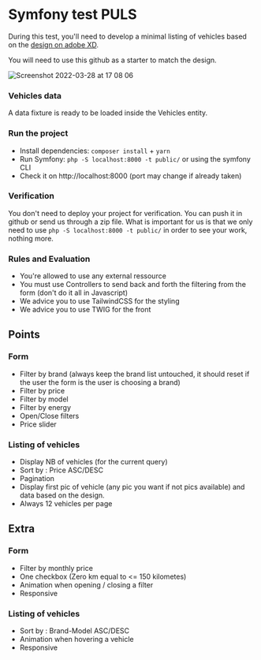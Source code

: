 # Symfony test PULS

During this test, you'll need to develop a minimal listing of vehicles based on the [design on adobe XD](https://xd.adobe.com/view/b65f84ac-efe6-4c0c-9593-cc996d93ea5b-e30c/).

You will need to use this github as a starter to match the design.

![Screenshot 2022-03-28 at 17 08 06](https://user-images.githubusercontent.com/34513693/160428961-cd2a1bfb-7ea7-4967-992f-41fa20047211.png)

### Vehicles data

A data fixture is ready to be loaded inside the Vehicles entity.

### Run the project

- Install dependencies: `composer install` + `yarn`
- Run Symfony: `php -S localhost:8000 -t public/` or using the symfony CLI
- Check it on http://localhost:8000 (port may change if already taken)

### Verification

You don't need to deploy your project for verification. You can push it in github or send us through a zip file. What is important for us is that we only need to use `php -S localhost:8000 -t public/` in order to see your work, nothing more.

### Rules and Evaluation
- You're allowed to use any external ressource
- You must use Controllers to send back and forth the filtering from the form (don't do it all in Javascript)
- We advice you to use TailwindCSS for the styling
- We advice you to use TWIG for the front

## Points
### Form
- Filter by brand (always keep the brand list untouched, it should reset if the user the form is the user is choosing a brand)
- Filter by price
- Filter by model
- Filter by energy
- Open/Close filters
- Price slider
### Listing of vehicles
- Display NB of vehicles (for the current query)
- Sort by : Price ASC/DESC
- Pagination
- Display first pic of vehicle (any pic you want if not pics available) and data based on the design.
- Always 12 vehicles per page

## Extra
### Form
- Filter by monthly price
- One checkbox (Zero km equal to <= 150 kilometes)
- Animation when opening / closing a filter
- Responsive
### Listing of vehicles
- Sort by : Brand-Model ASC/DESC
- Animation when hovering a vehicle
- Responsive
